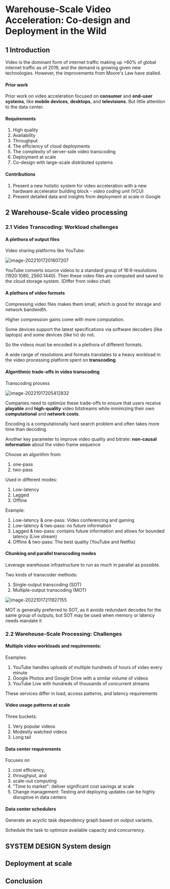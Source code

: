 # Warehouse-Scale Video Acceleration: Co-design and Deployment in the Wild



## 1 Introduction

Video is the dominant form of internet traffic making up >60% of global internet traffic as of 2019, and the demand is growing given new technologies. However, the improvements from Moore's Law have stalled.



#### Prior work

Prior work on video acceleration focused on **consumer** and **end-user systems**, like **mobile devices**, **desktops**, and **televisions**. But little attention to the data center.



#### Requirements

1. High quality
2. Availability
3. Throughput
4. The efficiency of cloud deployments
5. The complexity of server-side video transcoding
6. Deployment at scale
7. Co-design with large-scale distributed systems



#### Contributions

1. Present a new holistic system for video acceleration with a new hardware accelerator building block - *video coding unit* (VCU)
2. Present detailed data and insights from deployment at scale in Google



## 2 Warehouse-Scale video processing



### 2.1 Video Transcoding: Workload challenges

#### A plethora of output files

Video sharing platforms like YouTube:

![image-20221017201607207](C:\Users\Jia\AppData\Roaming\Typora\typora-user-images\image-20221017201607207.png)

YouTube converts source videos to a standard group of 16:9 resolutions (1920:1080, 2560:1440). Then these video files are computed and saved to the cloud storage system. (Differ from video chat)



#### A plethora of video formats

Compressing video files makes them small, which is good for storage and network bandwidth.

Higher compression gains come with more computation.



Some devices support the latest specifications via software decoders (like laptops) and some devices (like tv) do not.

So the videos must be encoded in a plethora of different formats.



A wide range of resolutions and formats translates to a heavy workload in the video processing platform spent on **transcoding**.



#### Algorithmic trade-offs in video transcoding

Transcoding process

![image-20221017205412832](C:\Users\Jia\AppData\Roaming\Typora\typora-user-images\image-20221017205412832.png)



Companies need to optimize these trade-offs to ensure that users receive **playable** and **high-quality** video bitstreams while minimizing their own **computational** and **network costs**.



Encoding is a computationally hard search problem and often takes more time than decoding.



Another key parameter to improve video quality and bitrate: **non-causal information** about the video frame sequence

Choose an algorithm from:

1. one-pass
2. two-pass

Used in different modes:

1. Low-latency
2. Lagged
3. Offline



Example:

1. Low-latency & one-pass: Video conferencing and gaming
2. Low-latency & two-pass: no future information
3. Lagged & two-pass: contains future information and allows for bounded latency (Live stream)
4. Offline & two-pass: The best quality (YouTube and Netflix)



#### Chunking and parallel transcoding modes

Leverage warehouse infrastructure to run as much in parallel as possible.

Two kinds of transcoder methods:

1. Single-output transcoding (SOT)
2. Multiple-output transcoding (MOT)

![image-20221017211927155](C:\Users\Jia\AppData\Roaming\Typora\typora-user-images\image-20221017211927155.png)



MOT is generally preferred to SOT, as it avoids redundant decodes for the same group of outputs, but SOT may be used when memory or latency needs mandate it



### 2.2  Warehouse-Scale Processing: Challenges

#### Multiple video workloads and requirements:

Examples:

1.  YouTube handles uploads of multiple hundreds of hours of video every minute
2. Google Photos and Google Drive with a similar volume of videos
3. YouTube Live with hundreds of thousands of concurrent streams



These services differ in load, access patterns, and latency requirements



#### Video usage patterns at scale

Three buckets:

1. Very popular videos
2. Modestly watched videos
3. Long tail



#### Data center requirements

Focuses on 

1. cost efficiency, 
2. throughput, and 
3. scale-out computing
4. "Time to market": deliver significant cost savings at scale
5. Change management: Testing and deploying updates can be highly disruptive in data centers



#### Data center schedulers

Generate an acyclic task dependency graph based on output variants.

Schedule the task to optimize available capacity and concurrency.







##  SYSTEM DESIGN System design





## Deployment at scale



##  Conclusion

